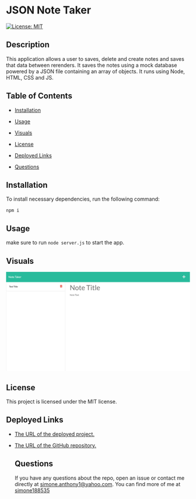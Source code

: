 # JSON Note Taker

  [![License: MIT](https://img.shields.io/badge/License-MIT-yellow.svg)](https://opensource.org/licenses/MIT)

  ## Description
 This application allows a user to saves, delete and create notes and saves that data between rerenders. It saves the notes using a mock database powered by a JSON file containing an array of objects. It runs using Node, HTML, CSS and JS.

  ## Table of Contents

  * [Installation](#installation)

  * [Usage](#usage)

  * [Visuals](#visuals)

  * [License](#license)

  * [Deployed Links](#deployed-links)

  * [Questions](#questions)


  ## Installation

  To install necessary dependencies, run the following command:

  ```
  npm i
  ```

  ## Usage

  make sure to run ```node server.js``` to start the app.

## Visuals
  ![JSON Note Taker](./public/assets/img/note-taker-thumbnail.png)

  ## License

  This project is licensed under the MIT license.

## Deployed Links

* [The URL of the deployed project.](https://github.com/simone188535/Team-Profile-Generator)

* [The URL of the GitHub repository.](https://github.com/simone188535/JSON-Note-Taker)
  ## Questions

  If you have any questions about the repo, open
  an issue or contact me directly at simone.anthony1@yahoo.com. You
  can find more of me at [simone188535](https://github.com/simone188535)
